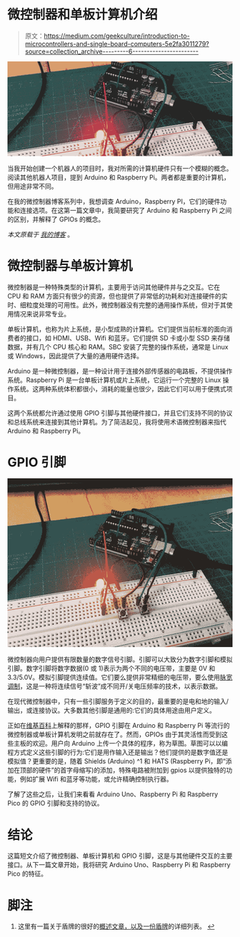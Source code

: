 # 微控制器和单板计算机介绍

> 原文：<https://medium.com/geekculture/introduction-to-microcontrollers-and-single-board-computers-5e2fa3011279?source=collection_archive---------6----------------------->

![](img/402dd6ab89acd079ca80bd7e9a15e3ae.png)

当我开始创建一个机器人的项目时，我对所需的计算机硬件只有一个模糊的概念。阅读其他机器人项目，提到 Arduino 和 Raspberry Pi。两者都是重要的计算机，但用途非常不同。

在我的微控制器博客系列中，我想调查 Arduino，Raspberry PI，它们的硬件功能和连接选项。在这第一篇文章中，我简要研究了 Arduino 和 Raspberry Pi 之间的区别，并解释了 GPIOs 的概念。

*本文原载于* [*我的博客*](https://admantium.com/blog/micro01_microcontroller_introduction/) 。

# 微控制器与单板计算机

微控制器是一种特殊类型的计算机，主要用于访问其他硬件并与之交互。它在 CPU 和 RAM 方面只有很少的资源，但也提供了非常低的功耗和对连接硬件的实时、细粒度处理的可用性。此外，微控制器没有完整的通用操作系统，但对于其使用情况来说非常专业。

单板计算机，也称为片上系统，是小型成熟的计算机。它们提供当前标准的面向消费者的接口，如 HDMI、USB、Wifi 和蓝牙。它们提供 SD 卡或小型 SSD 来存储数据，并有几个 CPU 核心和 RAM。SBC 安装了完整的操作系统，通常是 Linux 或 Windows，因此提供了大量的通用硬件选择。

Arduino 是一种微控制器，是一种设计用于连接外部传感器的电路板，不提供操作系统。Raspberry Pi 是一台单板计算机或片上系统，它运行一个完整的 Linux 操作系统。这两种系统体积都很小，消耗的能量也很少，因此它们可以用于便携式项目。

这两个系统都允许通过使用 GPIO 引脚与其他硬件接口，并且它们支持不同的协议和总线系统来连接到其他计算机。为了简洁起见，我将使用术语微控制器来指代 Arduino 和 Raspberry Pi。

# GPIO 引脚

![](img/0744ff764ca3f9aae9083b4a6b12aa95.png)

微控制器向用户提供有限数量的数字信号引脚。引脚可以大致分为数字引脚和模拟引脚。数字引脚将数字数据(0 或 1)表示为两个不同的电压带，主要是 0V 和 3.3/5.0V。模拟引脚提供连续值。它们要么提供非常精细的电压带，要么使用[脉宽调制](https://en.wikipedia.org/wiki/Pulse-width_modulation)，这是一种将连续信号“斩波”成不同开/关电压频率的技术，以表示数据。

在现代微控制器中，只有一些引脚服务于定义的目的，最重要的是电和地的输入/输出，或连接协议。大多数其他引脚是通用的:它们的具体用途由用户定义。

正如在[维基百科](https://en.wikipedia.org/wiki/General-purpose_input/output)上解释的那样，GPIO 引脚在 Arduino 和 Raspberry Pi 等流行的微控制器或单板计算机发明之前就存在了。然而，GPIOs 由于其灵活性而受到这些主板的欢迎。用户向 Arduino 上传一个具体的程序，称为草图。草图可以以编程方式定义这些引脚的行为:它们是用作输入还是输出？他们提供的是数字值还是模拟值？更重要的是，随着 Shields (Arduino) ^1 和 HATS (Raspberry Pi，即“添加在顶部的硬件”的首字母缩写)的添加，特殊电路被附加到 gpios 以提供独特的功能，例如扩展 Wifi 和蓝牙等功能，或允许精确控制执行器。

了解了这些之后，让我们来看看 Arduino Uno、Raspberry Pi 和 Raspberry Pico 的 GPIO 引脚和支持的协议。

# 结论

这篇短文介绍了微控制器、单板计算机和 GPIO 引脚，这是与其他硬件交互的主要接口。从下一篇文章开始，我将研究 Arduino Uno、Raspberry Pi 和 Raspberry Pico 的特征。

# 脚注

1.  这里有一篇关于盾牌的很好的[概述文章，以及一份](https://learn.sparkfun.com/tutorials/arduino-shields/all)[盾牌](http://shieldlist.org/)的详细列表。 [↩](https://dev.to/admantium/introduction-to-microcontrollers-and-single-board-computers-2am4#fnref1)